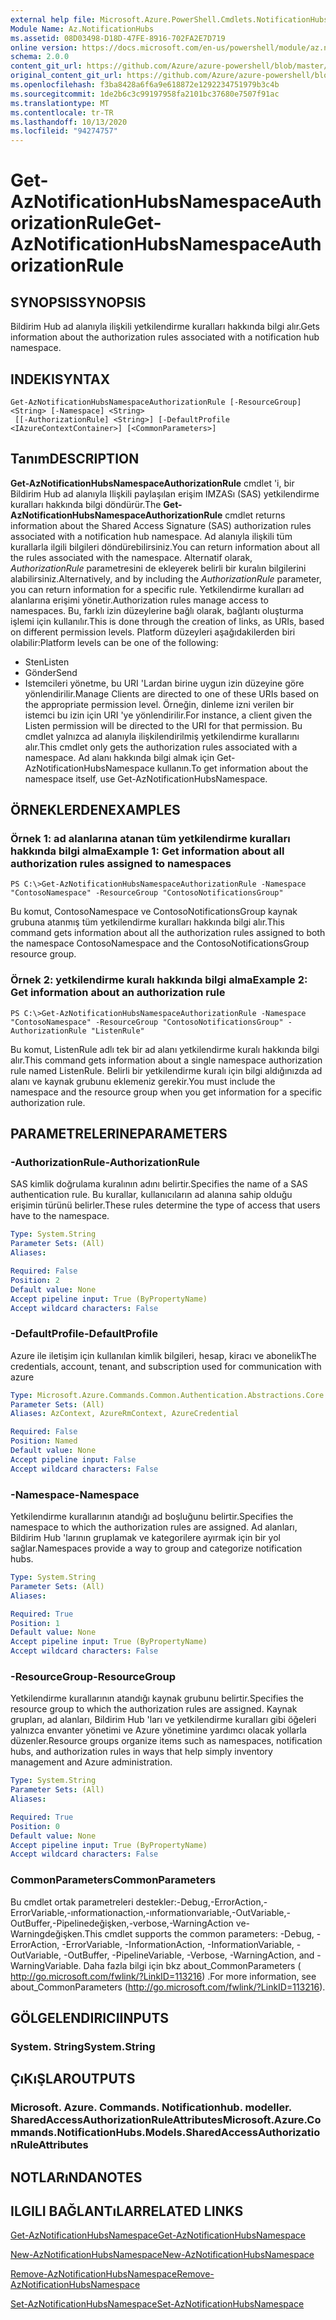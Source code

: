 ```yaml
---
external help file: Microsoft.Azure.PowerShell.Cmdlets.NotificationHubs.dll-Help.xml
Module Name: Az.NotificationHubs
ms.assetid: 08D03498-D18D-47FE-8916-702FA2E7D719
online version: https://docs.microsoft.com/en-us/powershell/module/az.notificationhubs/get-aznotificationhubsnamespaceauthorizationrule
schema: 2.0.0
content_git_url: https://github.com/Azure/azure-powershell/blob/master/src/NotificationHubs/NotificationHubs/help/Get-AzNotificationHubsNamespaceAuthorizationRule.md
original_content_git_url: https://github.com/Azure/azure-powershell/blob/master/src/NotificationHubs/NotificationHubs/help/Get-AzNotificationHubsNamespaceAuthorizationRule.md
ms.openlocfilehash: f3ba8428a6f6a9e618872e1292234751979b3c4b
ms.sourcegitcommit: 1de2b6c3c99197958fa2101bc37680e7507f91ac
ms.translationtype: MT
ms.contentlocale: tr-TR
ms.lasthandoff: 10/13/2020
ms.locfileid: "94274757"
---
```

# <span data-ttu-id="57334-101">Get-AzNotificationHubsNamespaceAuthorizationRule</span><span class="sxs-lookup"><span data-stu-id="57334-101">Get-AzNotificationHubsNamespaceAuthorizationRule</span></span>

## <span data-ttu-id="57334-102">SYNOPSIS</span><span class="sxs-lookup"><span data-stu-id="57334-102">SYNOPSIS</span></span>
<span data-ttu-id="57334-103">Bildirim Hub ad alanıyla ilişkili yetkilendirme kuralları hakkında bilgi alır.</span><span class="sxs-lookup"><span data-stu-id="57334-103">Gets information about the authorization rules associated with a notification hub namespace.</span></span>

## <span data-ttu-id="57334-104">INDEKI</span><span class="sxs-lookup"><span data-stu-id="57334-104">SYNTAX</span></span>

```
Get-AzNotificationHubsNamespaceAuthorizationRule [-ResourceGroup] <String> [-Namespace] <String>
 [[-AuthorizationRule] <String>] [-DefaultProfile <IAzureContextContainer>] [<CommonParameters>]
```

## <span data-ttu-id="57334-105">Tanım</span><span class="sxs-lookup"><span data-stu-id="57334-105">DESCRIPTION</span></span>
<span data-ttu-id="57334-106">**Get-AzNotificationHubsNamespaceAuthorizationRule** cmdlet 'i, bir Bildirim Hub ad alanıyla Ilişkili paylaşılan erişim IMZASı (SAS) yetkilendirme kuralları hakkında bilgi döndürür.</span><span class="sxs-lookup"><span data-stu-id="57334-106">The **Get-AzNotificationHubsNamespaceAuthorizationRule** cmdlet returns information about the Shared Access Signature (SAS) authorization rules associated with a notification hub namespace.</span></span>
<span data-ttu-id="57334-107">Ad alanıyla ilişkili tüm kurallarla ilgili bilgileri döndürebilirsiniz.</span><span class="sxs-lookup"><span data-stu-id="57334-107">You can return information about all the rules associated with the namespace.</span></span>
<span data-ttu-id="57334-108">Alternatif olarak, *AuthorizationRule* parametresini de ekleyerek belirli bir kuralın bilgilerini alabilirsiniz.</span><span class="sxs-lookup"><span data-stu-id="57334-108">Alternatively, and by including the *AuthorizationRule* parameter, you can return information for a specific rule.</span></span>
<span data-ttu-id="57334-109">Yetkilendirme kuralları ad alanlarına erişimi yönetir.</span><span class="sxs-lookup"><span data-stu-id="57334-109">Authorization rules manage access to namespaces.</span></span>
<span data-ttu-id="57334-110">Bu, farklı izin düzeylerine bağlı olarak, bağlantı oluşturma işlemi için kullanılır.</span><span class="sxs-lookup"><span data-stu-id="57334-110">This is done through the creation of links, as URIs, based on different permission levels.</span></span>
<span data-ttu-id="57334-111">Platform düzeyleri aşağıdakilerden biri olabilir:</span><span class="sxs-lookup"><span data-stu-id="57334-111">Platform levels can be one of the following:</span></span> 
- <span data-ttu-id="57334-112">Sten</span><span class="sxs-lookup"><span data-stu-id="57334-112">Listen</span></span>
- <span data-ttu-id="57334-113">Gönder</span><span class="sxs-lookup"><span data-stu-id="57334-113">Send</span></span>
- <span data-ttu-id="57334-114">Istemcileri yönetme, bu URI 'Lardan birine uygun izin düzeyine göre yönlendirilir.</span><span class="sxs-lookup"><span data-stu-id="57334-114">Manage Clients are directed to one of these URIs based on the appropriate permission level.</span></span>
<span data-ttu-id="57334-115">Örneğin, dinleme izni verilen bir istemci bu izin için URI 'ye yönlendirilir.</span><span class="sxs-lookup"><span data-stu-id="57334-115">For instance, a client given the Listen permission will be directed to the URI for that permission.</span></span>
<span data-ttu-id="57334-116">Bu cmdlet yalnızca ad alanıyla ilişkilendirilmiş yetkilendirme kurallarını alır.</span><span class="sxs-lookup"><span data-stu-id="57334-116">This cmdlet only gets the authorization rules associated with a namespace.</span></span>
<span data-ttu-id="57334-117">Ad alanı hakkında bilgi almak için Get-AzNotificationHubsNamespace kullanın.</span><span class="sxs-lookup"><span data-stu-id="57334-117">To get information about the namespace itself, use Get-AzNotificationHubsNamespace.</span></span>

## <span data-ttu-id="57334-118">ÖRNEKLERDEN</span><span class="sxs-lookup"><span data-stu-id="57334-118">EXAMPLES</span></span>

### <span data-ttu-id="57334-119">Örnek 1: ad alanlarına atanan tüm yetkilendirme kuralları hakkında bilgi alma</span><span class="sxs-lookup"><span data-stu-id="57334-119">Example 1: Get information about all authorization rules assigned to namespaces</span></span>
```
PS C:\>Get-AzNotificationHubsNamespaceAuthorizationRule -Namespace "ContosoNamespace" -ResourceGroup "ContosoNotificationsGroup"
```

<span data-ttu-id="57334-120">Bu komut, ContosoNamespace ve ContosoNotificationsGroup kaynak grubuna atanmış tüm yetkilendirme kuralları hakkında bilgi alır.</span><span class="sxs-lookup"><span data-stu-id="57334-120">This command gets information about all the authorization rules assigned to both the namespace ContosoNamespace and the ContosoNotificationsGroup resource group.</span></span>

### <span data-ttu-id="57334-121">Örnek 2: yetkilendirme kuralı hakkında bilgi alma</span><span class="sxs-lookup"><span data-stu-id="57334-121">Example 2: Get information about an authorization rule</span></span>
```
PS C:\>Get-AzNotificationHubsNamespaceAuthorizationRule -Namespace "ContosoNamespace" -ResourceGroup "ContosoNotificationsGroup" -AuthorizationRule "ListenRule"
```

<span data-ttu-id="57334-122">Bu komut, ListenRule adlı tek bir ad alanı yetkilendirme kuralı hakkında bilgi alır.</span><span class="sxs-lookup"><span data-stu-id="57334-122">This command gets information about a single namespace authorization rule named ListenRule.</span></span>
<span data-ttu-id="57334-123">Belirli bir yetkilendirme kuralı için bilgi aldığınızda ad alanı ve kaynak grubunu eklemeniz gerekir.</span><span class="sxs-lookup"><span data-stu-id="57334-123">You must include the namespace and the resource group when you get information for a specific authorization rule.</span></span>

## <span data-ttu-id="57334-124">PARAMETRELERINE</span><span class="sxs-lookup"><span data-stu-id="57334-124">PARAMETERS</span></span>

### <span data-ttu-id="57334-125">-AuthorizationRule</span><span class="sxs-lookup"><span data-stu-id="57334-125">-AuthorizationRule</span></span>
<span data-ttu-id="57334-126">SAS kimlik doğrulama kuralının adını belirtir.</span><span class="sxs-lookup"><span data-stu-id="57334-126">Specifies the name of a SAS authentication rule.</span></span>
<span data-ttu-id="57334-127">Bu kurallar, kullanıcıların ad alanına sahip olduğu erişimin türünü belirler.</span><span class="sxs-lookup"><span data-stu-id="57334-127">These rules determine the type of access that users have to the namespace.</span></span>

```yaml
Type: System.String
Parameter Sets: (All)
Aliases:

Required: False
Position: 2
Default value: None
Accept pipeline input: True (ByPropertyName)
Accept wildcard characters: False
```

### <span data-ttu-id="57334-128">-DefaultProfile</span><span class="sxs-lookup"><span data-stu-id="57334-128">-DefaultProfile</span></span>
<span data-ttu-id="57334-129">Azure ile iletişim için kullanılan kimlik bilgileri, hesap, kiracı ve abonelik</span><span class="sxs-lookup"><span data-stu-id="57334-129">The credentials, account, tenant, and subscription used for communication with azure</span></span>

```yaml
Type: Microsoft.Azure.Commands.Common.Authentication.Abstractions.Core.IAzureContextContainer
Parameter Sets: (All)
Aliases: AzContext, AzureRmContext, AzureCredential

Required: False
Position: Named
Default value: None
Accept pipeline input: False
Accept wildcard characters: False
```

### <span data-ttu-id="57334-130">-Namespace</span><span class="sxs-lookup"><span data-stu-id="57334-130">-Namespace</span></span>
<span data-ttu-id="57334-131">Yetkilendirme kurallarının atandığı ad boşluğunu belirtir.</span><span class="sxs-lookup"><span data-stu-id="57334-131">Specifies the namespace to which the authorization rules are assigned.</span></span>
<span data-ttu-id="57334-132">Ad alanları, Bildirim Hub 'larının gruplamak ve kategorilere ayırmak için bir yol sağlar.</span><span class="sxs-lookup"><span data-stu-id="57334-132">Namespaces provide a way to group and categorize notification hubs.</span></span>

```yaml
Type: System.String
Parameter Sets: (All)
Aliases:

Required: True
Position: 1
Default value: None
Accept pipeline input: True (ByPropertyName)
Accept wildcard characters: False
```

### <span data-ttu-id="57334-133">-ResourceGroup</span><span class="sxs-lookup"><span data-stu-id="57334-133">-ResourceGroup</span></span>
<span data-ttu-id="57334-134">Yetkilendirme kurallarının atandığı kaynak grubunu belirtir.</span><span class="sxs-lookup"><span data-stu-id="57334-134">Specifies the resource group to which the authorization rules are assigned.</span></span>
<span data-ttu-id="57334-135">Kaynak grupları, ad alanları, Bildirim Hub 'ları ve yetkilendirme kuralları gibi öğeleri yalnızca envanter yönetimi ve Azure yönetimine yardımcı olacak yollarla düzenler.</span><span class="sxs-lookup"><span data-stu-id="57334-135">Resource groups organize items such as namespaces, notification hubs, and authorization rules in ways that help simply inventory management and Azure administration.</span></span>

```yaml
Type: System.String
Parameter Sets: (All)
Aliases:

Required: True
Position: 0
Default value: None
Accept pipeline input: True (ByPropertyName)
Accept wildcard characters: False
```

### <span data-ttu-id="57334-136">CommonParameters</span><span class="sxs-lookup"><span data-stu-id="57334-136">CommonParameters</span></span>
<span data-ttu-id="57334-137">Bu cmdlet ortak parametreleri destekler:-Debug,-ErrorAction,-ErrorVariable,-ınformationaction,-ınformationvariable,-OutVariable,-OutBuffer,-Pipelinedeğişken,-verbose,-WarningAction ve-Warningdeğişken.</span><span class="sxs-lookup"><span data-stu-id="57334-137">This cmdlet supports the common parameters: -Debug, -ErrorAction, -ErrorVariable, -InformationAction, -InformationVariable, -OutVariable, -OutBuffer, -PipelineVariable, -Verbose, -WarningAction, and -WarningVariable.</span></span> <span data-ttu-id="57334-138">Daha fazla bilgi için bkz about_CommonParameters ( http://go.microsoft.com/fwlink/?LinkID=113216) .</span><span class="sxs-lookup"><span data-stu-id="57334-138">For more information, see about_CommonParameters (http://go.microsoft.com/fwlink/?LinkID=113216).</span></span>

## <span data-ttu-id="57334-139">GÖLGELENDIRICI</span><span class="sxs-lookup"><span data-stu-id="57334-139">INPUTS</span></span>

### <span data-ttu-id="57334-140">System. String</span><span class="sxs-lookup"><span data-stu-id="57334-140">System.String</span></span>

## <span data-ttu-id="57334-141">ÇıKıŞLAR</span><span class="sxs-lookup"><span data-stu-id="57334-141">OUTPUTS</span></span>

### <span data-ttu-id="57334-142">Microsoft. Azure. Commands. Notificationhub. modeller. SharedAccessAuthorizationRuleAttributes</span><span class="sxs-lookup"><span data-stu-id="57334-142">Microsoft.Azure.Commands.NotificationHubs.Models.SharedAccessAuthorizationRuleAttributes</span></span>

## <span data-ttu-id="57334-143">NOTLARıNDA</span><span class="sxs-lookup"><span data-stu-id="57334-143">NOTES</span></span>

## <span data-ttu-id="57334-144">ILGILI BAĞLANTıLAR</span><span class="sxs-lookup"><span data-stu-id="57334-144">RELATED LINKS</span></span>

[<span data-ttu-id="57334-145">Get-AzNotificationHubsNamespace</span><span class="sxs-lookup"><span data-stu-id="57334-145">Get-AzNotificationHubsNamespace</span></span>](./Get-AzNotificationHubsNamespace.md)

[<span data-ttu-id="57334-146">New-AzNotificationHubsNamespace</span><span class="sxs-lookup"><span data-stu-id="57334-146">New-AzNotificationHubsNamespace</span></span>](./New-AzNotificationHubsNamespace.md)

[<span data-ttu-id="57334-147">Remove-AzNotificationHubsNamespace</span><span class="sxs-lookup"><span data-stu-id="57334-147">Remove-AzNotificationHubsNamespace</span></span>](./Remove-AzNotificationHubsNamespace.md)

[<span data-ttu-id="57334-148">Set-AzNotificationHubsNamespace</span><span class="sxs-lookup"><span data-stu-id="57334-148">Set-AzNotificationHubsNamespace</span></span>](./Set-AzNotificationHubsNamespace.md)


